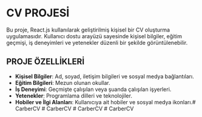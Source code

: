 # CV PROJESİ
Bu proje, React.js kullanılarak geliştirilmiş kişisel bir CV oluşturma uygulamasıdır.
Kullanıcı dostu arayüzü sayesinde kişisel bilgiler, eğitim geçmişi, iş deneyimleri ve yetenekler düzenli bir şekilde görüntülenebilir.
## PROJE ÖZELLİKLERİ
- **Kişisel Bilgiler**: Ad, soyad, iletişim bilgileri ve sosyal medya bağlantıları.
- **Eğitim Bilgileri**: Mezun olunan okullar.
- **İş Deneyimi**: Geçmişte çalışılan veya şuanda çalışılan işyerleri.
- **Yetenekler**: Programlama dilleri ve teknolojiler.
- **Hobiler ve İlgi Alanları**: Kullanıcıya ait hobiler ve sosyal medya ikonları.#   C a r b e r C V  
 #   C a r b e r C V  
 #   C a r b e r C V  
 #   C a r b e r C V  
 